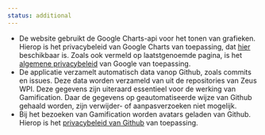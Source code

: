 ```yaml
---
status: additional
---
```


- De website gebruikt de Google Charts-api voor het tonen van grafieken. Hierop is het privacybeleid van Google Charts van toepassing, dat [hier](https://developers.google.com/chart/interactive/docs/security_privacy) beschikbaar is. Zoals ook vermeld op laatstgenoemde pagina, is het [algemene privacybeleid](https://policies.google.com/privacy) van Google van toepassing.
- De applicatie verzamelt automatisch data vanop Github, zoals commits en issues. Deze data worden verzameld van uit de repositories van Zeus WPI. Deze gegevens zijn uiteraard essentieel voor de werking van Gamification. Daar de gegevens op geautomatiseerde wijze van Github gehaald worden, zijn verwijder- of aanpasverzoeken niet mogelijk.
- Bij het bezoeken van Gamification worden avatars geladen van Github. Hierop is het [privacybeleid van Github](https://help.github.com/en/github/site-policy/github-privacy-statement) van toepassing.